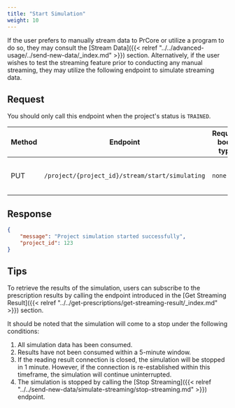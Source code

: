 ```yaml
---
title: "Start Simulation"
weight: 10
---
```


If the user prefers to manually stream data to PrCore or utilize a program to do so, they may consult the [Stream Data]({{< relref "../../advanced-usage/../send-new-data/_index.md" >}}) section. Alternatively, if the user wishes to test the streaming feature prior to conducting any manual streaming, they may utilize the following endpoint to simulate streaming data.

## Request

You should only call this endpoint when the project's status is `TRAINED`.

| Method | Endpoint | Request body type | Description |
| ------ | -------- | ----------------- | ----------- |
| PUT | `/project/{project_id}/stream/start/simulating` | `none` | Start the simulation of the project |

## Response

```json
{
    "message": "Project simulation started successfully",
    "project_id": 123
}
```

## Tips

To retrieve the results of the simulation, users can subscribe to the prescription results by calling the endpoint introduced in the [Get Streaming Result]({{< relref "../../get-prescriptions/get-streaming-result/_index.md" >}}) section.

It should be noted that the simulation will come to a stop under the following conditions:

1. All simulation data has been consumed.
2. Results have not been consumed within a 5-minute window.
3. If the reading result connection is closed, the simulation will be stopped in 1 minute. However, if the connection is re-established within this timeframe, the simulation will continue uninterrupted.
4. The simulation is stopped by calling the [Stop Streaming]({{< relref "../../send-new-data/simulate-streaming/stop-streaming.md" >}}) endpoint.

